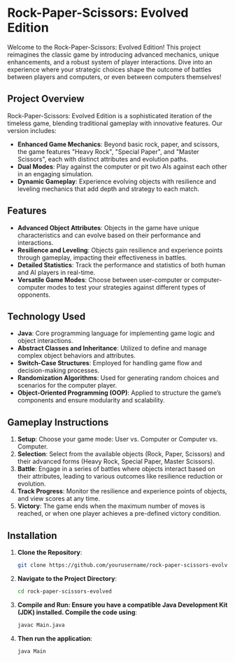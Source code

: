 # Rock-Paper-Scissors: Evolved Edition

Welcome to the Rock-Paper-Scissors: Evolved Edition! This project reimagines the classic game by introducing advanced mechanics, unique enhancements, and a robust system of player interactions. Dive into an experience where your strategic choices shape the outcome of battles between players and computers, or even between computers themselves!

## Project Overview

Rock-Paper-Scissors: Evolved Edition is a sophisticated iteration of the timeless game, blending traditional gameplay with innovative features. Our version includes:

- **Enhanced Game Mechanics**: Beyond basic rock, paper, and scissors, the game features "Heavy Rock", "Special Paper", and "Master Scissors", each with distinct attributes and evolution paths.
- **Dual Modes**: Play against the computer or pit two AIs against each other in an engaging simulation.
- **Dynamic Gameplay**: Experience evolving objects with resilience and leveling mechanics that add depth and strategy to each match.

## Features

- **Advanced Object Attributes**: Objects in the game have unique characteristics and can evolve based on their performance and interactions.
- **Resilience and Leveling**: Objects gain resilience and experience points through gameplay, impacting their effectiveness in battles.
- **Detailed Statistics**: Track the performance and statistics of both human and AI players in real-time.
- **Versatile Game Modes**: Choose between user-computer or computer-computer modes to test your strategies against different types of opponents.

## Technology Used

- **Java**: Core programming language for implementing game logic and object interactions.
- **Abstract Classes and Inheritance**: Utilized to define and manage complex object behaviors and attributes.
- **Switch-Case Structures**: Employed for handling game flow and decision-making processes.
- **Randomization Algorithms**: Used for generating random choices and scenarios for the computer player.
- **Object-Oriented Programming (OOP)**: Applied to structure the game’s components and ensure modularity and scalability.

## Gameplay Instructions

1. **Setup**: Choose your game mode: User vs. Computer or Computer vs. Computer.
2. **Selection**: Select from the available objects (Rock, Paper, Scissors) and their advanced forms (Heavy Rock, Special Paper, Master Scissors).
3. **Battle**: Engage in a series of battles where objects interact based on their attributes, leading to various outcomes like resilience reduction or evolution.
4. **Track Progress**: Monitor the resilience and experience points of objects, and view scores at any time.
5. **Victory**: The game ends when the maximum number of moves is reached, or when one player achieves a pre-defined victory condition.

## Installation

1. **Clone the Repository**:
   ```bash
   git clone https://github.com/yourusername/rock-paper-scissors-evolved.git
2. **Navigate to the Project Directory**:
   ```bash
   cd rock-paper-scissors-evolved
3. **Compile and Run: Ensure you have a compatible Java Development Kit (JDK) installed. Compile the code using**:
   ```bash
   javac Main.java
4. **Then run the application**:
   ```bash
   java Main
